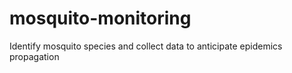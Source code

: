 # mosquito-monitoring
Identify mosquito species and collect data to anticipate epidemics propagation
